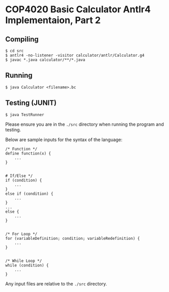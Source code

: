 # COP4020 Basic Calculator Antlr4 Implementaion, Part 2 #
## Compiling ##
~~~~
$ cd src
$ antlr4 -no-listener -visitor calculator/antlr/Calculator.g4
$ javac *.java calculator/**/*.java
~~~~

## Running ##
~~~~
$ java Calculator <filename>.bc
~~~~

## Testing (JUNIT) ##
~~~~
$ java TestRunner
~~~~

Please ensure you are in the `./src` directory when running the program and testing.

Below are sample inputs for the syntax of the language:

```
/* Function */
define function(x) {
    ...
}


# If/Else */
if (condition) {
    ...
}
else if (condition) {
    ...
}
...
else {
    ...
}


/* For Loop */
for (variableDefinition; condition; variableRedefinition) {
    ...
}


/* While Loop */
while (condition) {
    ...
}
```

Any input files are relative to the `./src` directory.